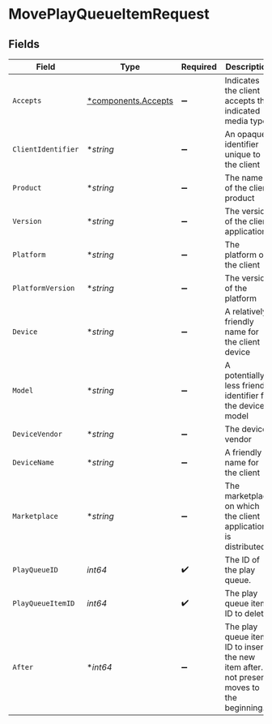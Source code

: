 # MovePlayQueueItemRequest


## Fields

| Field                                                                                        | Type                                                                                         | Required                                                                                     | Description                                                                                  | Example                                                                                      |
| -------------------------------------------------------------------------------------------- | -------------------------------------------------------------------------------------------- | -------------------------------------------------------------------------------------------- | -------------------------------------------------------------------------------------------- | -------------------------------------------------------------------------------------------- |
| `Accepts`                                                                                    | [*components.Accepts](../../models/components/accepts.md)                                    | :heavy_minus_sign:                                                                           | Indicates the client accepts the indicated media types                                       |                                                                                              |
| `ClientIdentifier`                                                                           | **string*                                                                                    | :heavy_minus_sign:                                                                           | An opaque identifier unique to the client                                                    | abc123                                                                                       |
| `Product`                                                                                    | **string*                                                                                    | :heavy_minus_sign:                                                                           | The name of the client product                                                               | Plex for Roku                                                                                |
| `Version`                                                                                    | **string*                                                                                    | :heavy_minus_sign:                                                                           | The version of the client application                                                        | 2.4.1                                                                                        |
| `Platform`                                                                                   | **string*                                                                                    | :heavy_minus_sign:                                                                           | The platform of the client                                                                   | Roku                                                                                         |
| `PlatformVersion`                                                                            | **string*                                                                                    | :heavy_minus_sign:                                                                           | The version of the platform                                                                  | 4.3 build 1057                                                                               |
| `Device`                                                                                     | **string*                                                                                    | :heavy_minus_sign:                                                                           | A relatively friendly name for the client device                                             | Roku 3                                                                                       |
| `Model`                                                                                      | **string*                                                                                    | :heavy_minus_sign:                                                                           | A potentially less friendly identifier for the device model                                  | 4200X                                                                                        |
| `DeviceVendor`                                                                               | **string*                                                                                    | :heavy_minus_sign:                                                                           | The device vendor                                                                            | Roku                                                                                         |
| `DeviceName`                                                                                 | **string*                                                                                    | :heavy_minus_sign:                                                                           | A friendly name for the client                                                               | Living Room TV                                                                               |
| `Marketplace`                                                                                | **string*                                                                                    | :heavy_minus_sign:                                                                           | The marketplace on which the client application is distributed                               | googlePlay                                                                                   |
| `PlayQueueID`                                                                                | *int64*                                                                                      | :heavy_check_mark:                                                                           | The ID of the play queue.                                                                    |                                                                                              |
| `PlayQueueItemID`                                                                            | *int64*                                                                                      | :heavy_check_mark:                                                                           | The play queue item ID to delete.                                                            |                                                                                              |
| `After`                                                                                      | **int64*                                                                                     | :heavy_minus_sign:                                                                           | The play queue item ID to insert the new item after. If not present, moves to the beginning. |                                                                                              |